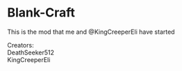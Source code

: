 Blank-Craft
===========

This is the mod that me and @KingCreeperEli have started

Creators:  
DeathSeeker512  
KingCreeperEli